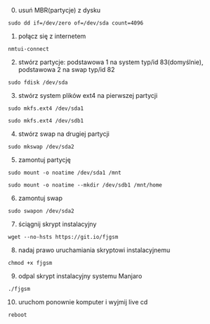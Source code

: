 0. usuń MBR(partycje) z dysku

`sudo dd if=/dev/zero of=/dev/sda count=4096`

1. połącz się z internetem

`nmtui-connect`

2. stwórz partycje: podstawowa 1 na system typ/id 83(domyślnie), podstawowa 2 na swap typ/id 82

`sudo fdisk /dev/sda`

3. stwórz system plików ext4 na pierwszej partycji

`sudo mkfs.ext4 /dev/sda1`

`sudo mkfs.ext4 /dev/sdb1`

4. stwórz swap na drugiej partycji

`sudo mkswap /dev/sda2`

5. zamontuj partycję

`sudo mount -o noatime /dev/sda1 /mnt`

`sudo mount -o noatime --mkdir /dev/sdb1 /mnt/home`

6. zamontuj swap

`sudo swapon /dev/sda2`

7. ściągnij skrypt instalacyjny

`wget --no-hsts https://git.io/fjgsm`

8. nadaj prawo uruchamiania skryptowi instalacyjnemu

`chmod +x fjgsm`

9. odpal skrypt instalacyjny systemu Manjaro

`./fjgsm`

10. uruchom ponownie komputer i wyjmij live cd

`reboot`
